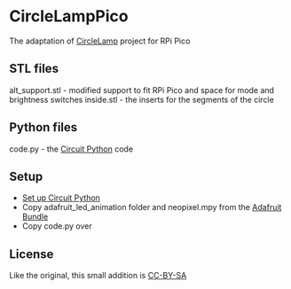 # CircleLampPico
The adaptation of [CircleLamp](https://github.com/mistic100/CircleLamp) project for RPi Pico

## STL files
alt_support.stl - modified support to fit RPi Pico and space for mode and brightness switches
inside.stl - the inserts for the segments of the circle

## Python files
code.py - the [Circuit Python](https://learn.adafruit.com/getting-started-with-raspberry-pi-pico-circuitpython/overview) code

## Setup
- [Set up Circuit Python](https://learn.adafruit.com/getting-started-with-raspberry-pi-pico-circuitpython/circuitpython)
- Copy adafruit_led_animation folder and neopixel.mpy from the [Adafruit Bundle](https://learn.adafruit.com/welcome-to-circuitpython/circuitpython-libraries)
- Copy code.py over

## License
Like the original, this small addition is [CC-BY-SA](https://creativecommons.org/licenses/by-sa/3.0/)
